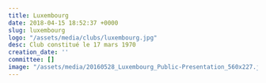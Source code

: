 ```yaml
---
title: Luxembourg
date: 2018-04-15 18:52:37 +0000
slug: luxembourg
logo: "/assets/media/clubs/luxembourg.jpg"
desc: Club constitué le 17 mars 1970
creation_date: ''
committee: []
image: "/assets/media/20160528_Luxembourg_Public-Presentation_560x227.jpg"
---
```


